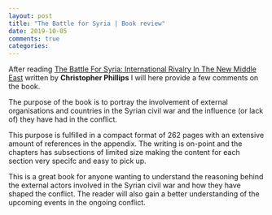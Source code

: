 ```yaml
---
layout: post
title: "The Battle for Syria | Book review"
date: 2019-10-05
comments: true
categories:
---
```


After reading [The Battle For Syria: International Rivalry In The New Middle East](https://www.goodreads.com/book/show/29434922-the-battle-for-syria) written by **Christopher Phillips** I will here provide a few comments on the book.

The purpose of the book is to portray the involvement of external organisations and countries in the Syrian civil war and the influence (or lack of) they have had in the conflict.

This purpose is fulfilled in a compact format of 262 pages with an extensive amount of references in the appendix.
The writing is on-point and the chapters has subsections of limited size making the content for each section very specifc and easy to pick up.

This is a great book for anyone wanting to understand the reasoning behind the external actors involved in the Syrian civil war and how they have shaped the conflict. The reader will also gain a better understanding of the upcoming events in the ongoing conflict.